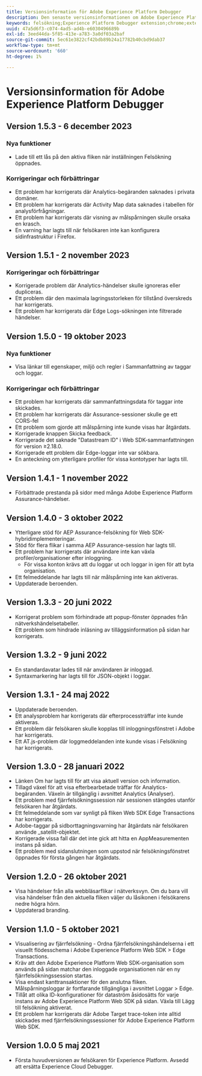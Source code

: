 ```yaml
---
title: Versionsinformation för Adobe Experience Platform Debugger
description: Den senaste versionsinformationen om Adobe Experience Platform Debugger.
keywords: felsökning;Experience Platform Debugger extension;chrome;extension;release notes
uuid: 47a5d6f3-c074-4ad5-ad4b-e6030496689b
exl-id: 3eed44da-5f85-413e-a783-3a0df03a2baf
source-git-commit: 5ec61e3822cf42bdb89b24a17782b40cbd9dab37
workflow-type: tm+mt
source-wordcount: '660'
ht-degree: 1%

---
```


# Versionsinformation för Adobe Experience Platform Debugger

## Version 1.5.3 - 6 december 2023

### Nya funktioner

* Lade till ett lås på den aktiva fliken när inställningen Felsökning öppnades.

### Korrigeringar och förbättringar

* Ett problem har korrigerats där Analytics-begäranden saknades i privata domäner.
* Ett problem har korrigerats där Activity Map data saknades i tabellen för analysförfrågningar.
* Ett problem har korrigerats där visning av målspårningen skulle orsaka en krasch.
* En varning har lagts till när felsökaren inte kan konfigurera sidinfrastruktur i Firefox.

## Version 1.5.1 - 2 november 2023

### Korrigeringar och förbättringar

* Korrigerade problem där Analytics-händelser skulle ignoreras eller dupliceras.
* Ett problem där den maximala lagringsstorleken för tillstånd överskreds har korrigerats.
* Ett problem har korrigerats där Edge Logs-sökningen inte filtrerade händelser.

## Version 1.5.0 - 19 oktober 2023

### Nya funktioner

* Visa länkar till egenskaper, miljö och regler i Sammanfattning av taggar och loggar.

### Korrigeringar och förbättringar

* Ett problem har korrigerats där sammanfattningsdata för taggar inte skickades.
* Ett problem har korrigerats där Assurance-sessioner skulle ge ett CORS-fel
* Ett problem som gjorde att målspårning inte kunde visas har åtgärdats.
* Korrigerade knappen Skicka feedback.
* Korrigerade det saknade &quot;Datastream ID&quot; i Web SDK-sammanfattningen för version ≥2.18.0.
* Korrigerade ett problem där Edge-loggar inte var sökbara.
* En anteckning om ytterligare profiler för vissa kontotyper har lagts till.

## Version 1.4.1 - 1 november 2022

* Förbättrade prestanda på sidor med många Adobe Experience Platform Assurance-händelser.

## Version 1.4.0 - 3 oktober 2022

* Ytterligare stöd för AEP Assurance-felsökning för Web SDK-hybridimplementeringar.
* Stöd för flera flikar i samma AEP Assurance-session har lagts till.
* Ett problem har korrigerats där användare inte kan växla profiler/organisationer efter inloggning.
   * För vissa konton krävs att du loggar ut och loggar in igen för att byta organisation.
* Ett felmeddelande har lagts till när målspårning inte kan aktiveras.
* Uppdaterade beroenden.

## Version 1.3.3 - 20 juni 2022

* Korrigerat problem som förhindrade att popup-fönster öppnades från nätverkshändelsetabeller.
* Ett problem som hindrade inläsning av tilläggsinformation på sidan har korrigerats.

## Version 1.3.2 - 9 juni 2022

* En standardavatar lades till när användaren är inloggad.
* Syntaxmarkering har lagts till för JSON-objekt i loggar.

## Version 1.3.1 - 24 maj 2022

* Uppdaterade beroenden.
* Ett analysproblem har korrigerats där efterprocessträffar inte kunde aktiveras.
* Ett problem där felsökaren skulle kopplas till inloggningsfönstret i Adobe har korrigerats.
* Ett AT.js-problem där loggmeddelanden inte kunde visas i Felsökning har korrigerats.

## Version 1.3.0 - 28 januari 2022

* Länken Om har lagts till för att visa aktuell version och information.
* Tillagd växel för att visa efterbearbetade träffar för Analytics-begäranden. Växeln är tillgänglig i avsnittet Analytics (Analyser).
* Ett problem med fjärrfelsökningssession när sessionen stängdes utanför felsökaren har åtgärdats.
* Ett felmeddelande som var synligt på fliken Web SDK Edge Transactions har korrigerats.
* Adobe-taggar på sidborttagningsvarning har åtgärdats när felsökaren använde _satellit-objektet.
* Korrigerade vissa fall där det inte gick att hitta en AppMeasurementen instans på sidan.
* Ett problem med sidanslutningen som uppstod när felsökningsfönstret öppnades för första gången har åtgärdats.

## Version 1.2.0 - 26 oktober 2021

* Visa händelser från alla webbläsarflikar i nätverksvyn. Om du bara vill visa händelser från den aktuella fliken väljer du låsikonen i felsökarens nedre högra hörn.
* Uppdaterad branding.

## Version 1.1.0 - 5 oktober 2021

* Visualisering av fjärrfelsökning - Ordna fjärrfelsökningshändelserna i ett visuellt flödesschema i Adobe Experience Platform Web SDK > Edge Transactions.
* Kräv att den Adobe Experience Platform Web SDK-organisation som används på sidan matchar den inloggade organisationen när en ny fjärrfelsökningssession startas.
* Visa endast kanttransaktioner för den anslutna fliken. Målspårningsloggar är fortfarande tillgängliga i avsnittet Loggar > Edge.
* Tillåt att olika ID-konfigurationer för dataström åsidosätts för varje instans av Adobe Experience Platform Web SDK på sidan. Växla till Lägg till felsökning aktiverat.
* Ett problem har korrigerats där Adobe Target trace-token inte alltid skickades med fjärrfelsökningssessioner för Adobe Experience Platform Web SDK.

## Version 1.0.0 5 maj 2021

* Första huvudversionen av felsökaren för Experience Platform. Avsedd att ersätta Experience Cloud Debugger.
